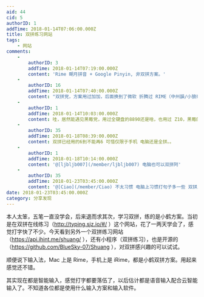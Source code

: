 ```yaml
---
aid: 44
cid: 5
authorID: 1
addTime: 2018-01-14T07:06:00.000Z
title: 双拼练习网站
tags:
    - 网站
comments:
    -
        authorID: 3
        addTime: 2018-01-14T07:19:00.000Z
        content: 'Rime 朙月拼音 + Google Pinyin, 非双拼方案。'
    -
        authorID: 16
        addTime: 2018-01-14T07:40:00.000Z
        content: "双拼党，方案用过加加，后面换到了微软 折腾过 RIME（中州韻/小狼毫/鼠須管/同文），还是回到了自带的 话说 Windows 10 自 Creators Update 的微软拼音以及 macOS High Sierra 上的简体双拼还挺好用的，Android 上一直用 Google Pinyin（纠错太舒服）。BB10 的词库也养了几年了，虽说只能全拼但体验也不错了，对得起它的键盘了\U0001F602"
    -
        authorID: 1
        addTime: 2018-01-14T10:03:00.000Z
        content: 哇，居然能遇见黑莓党，用过全键盘的8890还是啥，也用过 Z10，黑莓的好多东西还是很好用的。
    -
        authorID: 35
        addTime: 2018-01-18T08:39:00.000Z
        content: 双拼已经用的6到不能再6 可惜仅限于手机 电脑还是全拼。。
    -
        authorID: 1
        addTime: 2018-01-18T10:14:00.000Z
        content: '@[ljbljb007](/member/ljbljb007) 电脑也可以双拼阿'
    -
        authorID: 35
        addTime: 2018-01-23T03:45:00.000Z
        content: '@[Ciao](/member/Ciao) 不太习惯 电脑上习惯打句子多一些 双拼用起来感觉不6'
date: 2018-01-23T03:45:00.000Z
category: 分享发现
---
```


本人太笨，五笔一直没学会，后来退而求其次，学习双拼，练的是小鹤方案。当初是在双拼在线练习（http://typing.sjz.io/#/ ）这个网站，花了一两天学会了，感觉打字快了不少。今天看到另外一个双拼练习网站（https://api.ihint.me/shuang/ ），还有小程序（双拼练习），也是开源的（https://github.com/BlueSky-07/Shuang ），对双拼感兴趣的可以试试。

顺便说下输入法，Mac 上是 Rime，手机上是 iRime，都是小鹤双拼方案。用起来感觉还不错。

其实现在都是智能输入，感觉打字都要落伍了，以后估计都是语音输入配合云智能输入了。不知道各位都是使用什么输入方案和输入软件。
